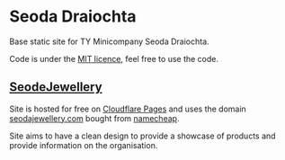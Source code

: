# Seoda Draiochta
Base static site for TY Minicompany Seoda Draiochta.

Code is under the [MIT licence](https://opensource.org/licenses/MIT), feel free to use the code.


## [SeodeJewellery](https://seodajewellery.com)

Site is hosted for free on [Cloudflare Pages](https://pages.cloudflare.com) and uses the domain [seodajewellery.com](https://seodajewellery.com) bought from [namecheap](https://www.namecheap.com).

Site aims to have a clean design to provide a showcase of products and provide information on the organisation.

